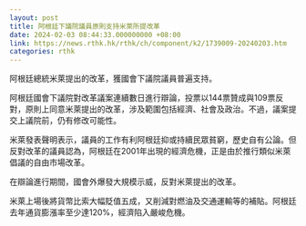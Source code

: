 ```yaml
---
layout: post
title: 阿根廷下議院議員原則支持米萊所提改革
date: 2024-02-03 08:44:33.000000000 +08:00
link: https://news.rthk.hk/rthk/ch/component/k2/1739009-20240203.htm
categories: rthk
---
```


阿根廷總統米萊提出的改革，獲國會下議院議員普遍支持。

阿根廷國會下議院對改革議案連續數日進行辯論，投票以144票贊成與109票反對，原則上同意米萊提出的改革，涉及範圍包括經濟、社會及政治。不過，議案提交上議院前，仍有修改可能性。

米萊發表聲明表示，議員的工作有利阿根廷抑或持續民眾貧窮，歷史自有公論。但反對改革的議員認為，阿根廷在2001年出現的經濟危機，正是由於推行類似米萊倡議的自由市場改革。

在辯論進行期間，國會外爆發大規模示威，反對米萊提出的改革。

米萊上場後將貨幣比索大幅貶值五成，又削減對燃油及交通運輸等的補貼。阿根廷去年通貨膨漲率至少達120%，經濟陷入嚴峻危機。
